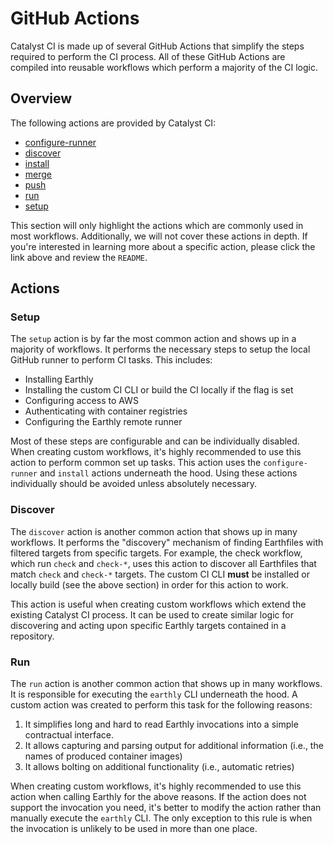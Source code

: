 # GitHub Actions

Catalyst CI is made up of several GitHub Actions that simplify the steps required to perform the CI process.
All of these GitHub Actions are compiled into reusable workflows which perform a majority of the CI logic.

## Overview

The following actions are provided by Catalyst CI:

* [configure-runner](https://github.com/input-output-hk/catalyst-ci/tree/master/actions/configure-runner)
* [discover](https://github.com/input-output-hk/catalyst-ci/tree/master/actions/discover)
* [install](https://github.com/input-output-hk/catalyst-ci/tree/master/actions/install)
* [merge](https://github.com/input-output-hk/catalyst-ci/tree/master/actions/merge)
* [push](https://github.com/input-output-hk/catalyst-ci/tree/master/actions/push)
* [run](https://github.com/input-output-hk/catalyst-ci/tree/master/actions/run)
* [setup](https://github.com/input-output-hk/catalyst-ci/tree/master/actions/setup)

This section will only highlight the actions which are commonly used in most workflows.
Additionally, we will not cover these actions in depth.
If you're interested in learning more about a specific action, please click the link above and review the `README`.

## Actions

### Setup

The `setup` action is by far the most common action and shows up in a majority of workflows.
It performs the necessary steps to setup the local GitHub runner to perform CI tasks.
This includes:

* Installing Earthly
* Installing the custom CI CLI or build the CI locally if the flag is set
* Configuring access to AWS
* Authenticating with container registries
* Configuring the Earthly remote runner

Most of these steps are configurable and can be individually disabled.
When creating custom workflows, it's highly recommended to use this action to perform common set up tasks.
This action uses the `configure-runner` and `install` actions underneath the hood.
Using these actions individually should be avoided unless absolutely necessary.

### Discover

The `discover` action is another common action that shows up in many workflows.
It performs the "discovery" mechanism of finding Earthfiles with filtered targets from specific targets.
For example, the check workflow, which run `check` and `check-*`,
uses this action to discover all Earthfiles that match `check` and `check-*` targets.
The custom CI CLI **must** be installed or locally build (see the above section) in order for this action to work.

This action is useful when creating custom workflows which extend the existing Catalyst CI process.
It can be used to create similar logic for discovering and acting upon specific Earthly targets contained in a repository.

### Run

The `run` action is another common action that shows up in many workflows.
It is responsible for executing the `earthly` CLI underneath the hood.
A custom action was created to perform this task for the following reasons:

1. It simplifies long and hard to read Earthly invocations into a simple contractual interface.
2. It allows capturing and parsing output for additional information (i.e., the names of produced container images)
3. It allows bolting on additional functionality (i.e., automatic retries)

When creating custom workflows, it's highly recommended to use this action when calling Earthly for the above reasons.
If the action does not support the invocation you need, it's better to modify the action rather than manually execute the `earthly`
CLI.
The only exception to this rule is when the invocation is unlikely to be used in more than one place.
